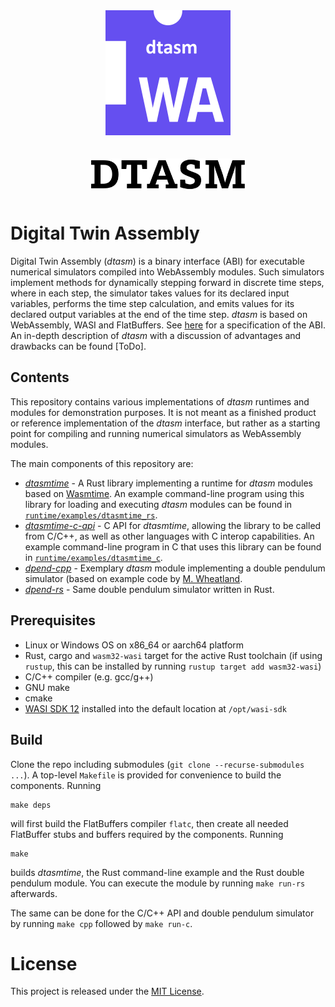 <p align="center">
<img style="width: 200px; padding: 10px;" src="docs/images/dtasm_logo.png">
</p> 
<p align="center">
<img style="width: 250px; padding: 10px;" src="docs/images/dtasm.svg">
</p>

# Digital Twin Assembly

Digital Twin Assembly (_dtasm_) is a binary interface (ABI) for executable numerical simulators compiled into WebAssembly modules. Such simulators implement methods for dynamically stepping forward in discrete time steps, where in each step, the simulator takes values for its declared input variables, performs the time step calculation, and emits values for its declared output variables at the end of the time step. 
_dtasm_ is based on WebAssembly, WASI and FlatBuffers. See [here](docs/README.md) for a specification of the ABI. An in-depth description of _dtasm_ with a discussion of advantages and drawbacks can be found [ToDo]. 

## Contents
This repository contains various implementations of _dtasm_ runtimes and modules for demonstration purposes. It is not meant as a finished product or reference implementation of the _dtasm_ interface, but rather as a starting point for compiling and running numerical simulators as WebAssembly modules.

The main components of this repository are: 
- [_dtasmtime_](runtime/dtasmtime) - A Rust library implementing a runtime for _dtasm_ modules based on [Wasmtime](http://wasmtime.dev). An example command-line program using this library for loading and executing _dtasm_ modules can be found in [`runtime/examples/dtasmtime_rs`](runtime/examples/dtasmtime_rs). 
- [_dtasmtime-c-api_](runtime/dtasmtime-c-api) - C API for _dtasmtime_, allowing the library to be called from C/C++, as well as other languages with C interop capabilities. An example command-line program in C that uses this library can be found in [`runtime/examples/dtasmtime_c`](runtime/examples/dtasmtime_c). 
- [_dpend-cpp_](module/dpend_cpp) - Exemplary _dtasm_ module implementing a double pendulum simulator (based on example code by [M. Wheatland](http://www.physics.usyd.edu.au/~wheat/dpend_html/). 
- [_dpend-rs_](module/dpend_rs) - Same double pendulum simulator written in Rust. 

## Prerequisites
- Linux or Windows OS on x86_64 or aarch64 platform
- Rust, cargo and `wasm32-wasi` target for the active Rust toolchain (if using `rustup`, this can be installed by running `rustup target add wasm32-wasi`)
- C/C++ compiler (e.g. gcc/g++)
- GNU make
- cmake
- [WASI SDK 12](https://github.com/WebAssembly/wasi-sdk/releases/tag/wasi-sdk-12) installed into the default location at `/opt/wasi-sdk`

## Build 
Clone the repo including submodules (`git clone --recurse-submodules ...`). A top-level `Makefile` is provided for convenience to build the components. Running
```
make deps
```
will first build the FlatBuffers compiler `flatc`, then create all needed FlatBuffer stubs and buffers required by the components. Running 
```
make
```
builds _dtasmtime_, the Rust command-line example and the Rust double pendulum module. You can execute the module by running `make run-rs` afterwards. 

The same can be done for the C/C++ API and double pendulum simulator by running `make cpp` followed by `make run-c`. 

# License
This project is released under the [MIT License](LICENSE).
